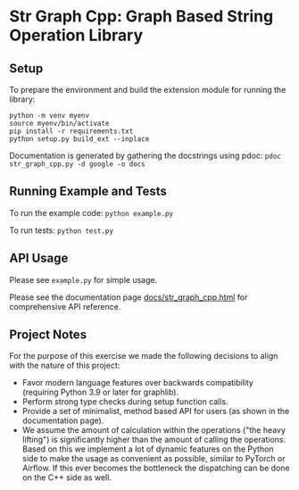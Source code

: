 # Str Graph Cpp: Graph Based String Operation Library

## Setup

To prepare the environment and build the extension module for running the library:
```
python -m venv myenv
source myenv/bin/activate
pip install -r requirements.txt
python setup.py build_ext --inplace
```

Documentation is generated by gathering the docstrings using pdoc: `pdoc str_graph_cpp.py -d google -o docs`

## Running Example and Tests

To run the example code: `python example.py`

To run tests: `python test.py`

## API Usage

Please see `example.py` for simple usage.

Please see the documentation page [docs/str_graph_cpp.html](https://htmlpreview.github.io/?https://github.com/tedzhu/str_graph_cpp/blob/master/docs/str_graph_cpp.html) for comprehensive API reference.

## Project Notes

For the purpose of this exercise we made the following decisions to align with the nature of this project:
- Favor modern language features over backwards compatibility (requiring Python 3.9 or later for graphlib).
- Perform strong type checks during setup function calls.
- Provide a set of minimalist, method based API for users (as shown in the documentation page).
- We assume the amount of calculation within the operations ("the heavy lifting") is significantly higher than 
  the amount of calling the operations. Based on this we implement a lot of dynamic features on the Python side 
  to make the usage as convenient as possible, similar to PyTorch or Airflow. If this ever becomes the
  bottleneck the dispatching can be done on the C++ side as well.